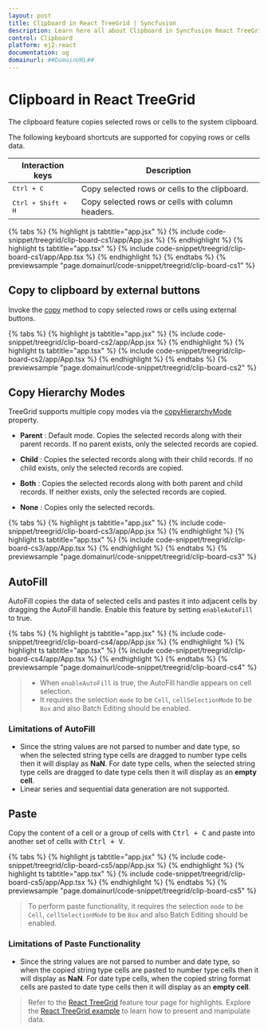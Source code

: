 ```yaml
---
layout: post
title: Clipboard in React TreeGrid | Syncfusion
description: Learn here all about Clipboard in Syncfusion React TreeGrid component of Syncfusion Essential JS 2 and more.
control: Clipboard
platform: ej2-react
documentation: ug
domainurl: ##DomainURL##
---
```


# Clipboard in React TreeGrid 

The clipboard feature copies selected rows or cells to the system clipboard.

The following keyboard shortcuts are supported for copying rows or cells data.

Interaction keys | Description
-----|-----
<kbd>Ctrl + C</kbd> | Copy selected rows or cells to the clipboard.
<kbd>Ctrl + Shift + H</kbd> | Copy selected rows or cells with column headers.

{% tabs %}
{% highlight js tabtitle="app.jsx" %}
{% include code-snippet/treegrid/clip-board-cs1/app/App.jsx %}
{% endhighlight %}
{% highlight ts tabtitle="app.tsx" %}
{% include code-snippet/treegrid/clip-board-cs1/app/App.tsx %}
{% endhighlight %}
{% endtabs %}
{% previewsample "page.domainurl/code-snippet/treegrid/clip-board-cs1" %}

## Copy to clipboard by external buttons

Invoke the [copy](https://ej2.syncfusion.com/react/documentation/api/treegrid/#copy) method to copy selected rows or cells using external buttons.

{% tabs %}
{% highlight js tabtitle="app.jsx" %}
{% include code-snippet/treegrid/clip-board-cs2/app/App.jsx %}
{% endhighlight %}
{% highlight ts tabtitle="app.tsx" %}
{% include code-snippet/treegrid/clip-board-cs2/app/App.tsx %}
{% endhighlight %}
{% endtabs %}
{% previewsample "page.domainurl/code-snippet/treegrid/clip-board-cs2" %}

## Copy Hierarchy Modes

TreeGrid supports multiple copy modes via the [copyHierarchyMode](https://ej2.syncfusion.com/react/documentation/api/treegrid/filterSettingsModel/#hierarchymode) property.

* **Parent** : Default mode. Copies the selected records along with their parent records. If no parent exists, only the selected records are copied.

* **Child** : Copies the selected records along with their child records. If no child exists, only the selected records are copied.

* **Both** : Copies the selected records along with both parent and child records. If neither exists, only the selected records are copied.

* **None** : Copies only the selected records.

{% tabs %}
{% highlight js tabtitle="app.jsx" %}
{% include code-snippet/treegrid/clip-board-cs3/app/App.jsx %}
{% endhighlight %}
{% highlight ts tabtitle="app.tsx" %}
{% include code-snippet/treegrid/clip-board-cs3/app/App.tsx %}
{% endhighlight %}
{% endtabs %}
{% previewsample "page.domainurl/code-snippet/treegrid/clip-board-cs3" %}

## AutoFill

AutoFill copies the data of selected cells and pastes it into adjacent cells by dragging the AutoFill handle. Enable this feature by setting `enableAutoFill` to true.

{% tabs %}
{% highlight js tabtitle="app.jsx" %}
{% include code-snippet/treegrid/clip-board-cs4/app/App.jsx %}
{% endhighlight %}
{% highlight ts tabtitle="app.tsx" %}
{% include code-snippet/treegrid/clip-board-cs4/app/App.tsx %}
{% endhighlight %}
{% endtabs %}
{% previewsample "page.domainurl/code-snippet/treegrid/clip-board-cs4" %}

> * When `enableAutoFill` is true, the AutoFill handle appears on cell selection.  
> * It requires the selection `mode` to be `Cell`,  `cellSelectionMode` to be `Box` and also Batch Editing should be enabled.

### Limitations of AutoFill

* Since the string values are not parsed to number and date type, so when the selected string type cells are dragged to number type cells then it will display as **NaN**. For date type cells, when the selected string type cells are dragged to date type cells then it will display as an **empty cell**.
* Linear series and sequential data generation are not supported.

## Paste

Copy the content of a cell or a group of cells with <kbd>Ctrl + C</kbd> and paste into another set of cells with <kbd>Ctrl + V</kbd>.

{% tabs %}
{% highlight js tabtitle="app.jsx" %}
{% include code-snippet/treegrid/clip-board-cs5/app/App.jsx %}
{% endhighlight %}
{% highlight ts tabtitle="app.tsx" %}
{% include code-snippet/treegrid/clip-board-cs5/app/App.tsx %}
{% endhighlight %}
{% endtabs %}
{% previewsample "page.domainurl/code-snippet/treegrid/clip-board-cs5" %}

> To perform paste functionality, it requires the selection `mode` to be `Cell`, `cellSelectionMode` to be `Box` and also Batch Editing should be enabled.

### Limitations of Paste Functionality

* Since the string values are not parsed to number and date type, so when the copied string type cells are pasted to number type cells then it will display as **NaN**. For date type cells, when the copied string format cells are pasted to date type cells then it will display as an **empty cell**.

> Refer to the [React TreeGrid](https://www.syncfusion.com/react-ui-components/react-tree-grid) feature tour page for highlights. Explore the [React TreeGrid example](https://ej2.syncfusion.com/react/demos/#/material/treegrid/treegrid-overview) to learn how to present and manipulate data.